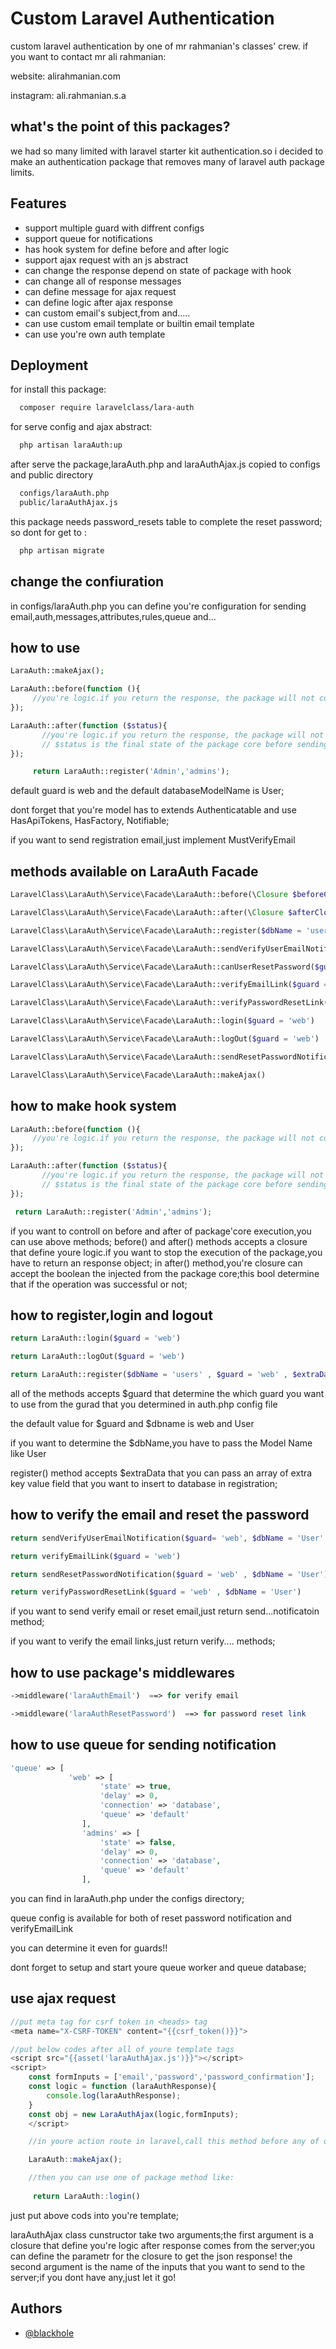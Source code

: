 
# Custom Laravel Authentication

custom laravel authentication by one of mr rahmanian's classes' crew.
if you want  to contact mr ali rahmanian:

website: alirahmanian.com

instagram: ali.rahmanian.s.a



## what's the point of this packages?

we had so many limited with laravel starter kit authentication.so i decided to make an authentication package that removes many of laravel auth package limits.


## Features

- support multiple guard with diffrent configs
- support queue for notifications
- has hook system for define before and after logic
- support ajax request with an js abstract
- can change the response depend on state of package with hook
- can change all of response messages
- can define message for ajax request
- can define logic after ajax response
- can custom email's subject,from and.....
- can use custom email template or builtin email template
- can use you're own auth template



## Deployment

for install this package:

```bash
  composer require laravelclass/lara-auth
```

for serve config and ajax abstract:


```bash
  php artisan laraAuth:up
```

after serve the package,laraAuth.php and laraAuthAjax.js copied to configs and public directory


```bash
  configs/laraAuth.php
  public/laraAuthAjax.js
```

this package needs password_resets table to complete the reset password;
so dont for get to :

```bash
  php artisan migrate
```

## change the confiuration

in configs/laraAuth.php you can define you're configuration for sending email,auth,messages,attributes,rules,queue and...

## how to use

```php
LaraAuth::makeAjax();

LaraAuth::before(function (){
     //you're logic.if you return the response, the package will not continue and server sends you're response! 
});

LaraAuth::after(function ($status){
       //you're logic.if you return the response, the package will not continue and server sends you're response! 
       // $status is the final state of the package core before sending the response;
});

     return LaraAuth::register('Admin','admins');
```
default guard is web and the default databaseModelName is User;

dont forget that you're model has to extends Authenticatable and use HasApiTokens, HasFactory, Notifiable;

if you want to send registration email,just implement MustVerifyEmail

## methods available on LaraAuth Facade
```php
LaravelClass\LaraAuth\Service\Facade\LaraAuth::before(\Closure $beforeClosure)

LaravelClass\LaraAuth\Service\Facade\LaraAuth::after(\Closure $afterClosure)

LaravelClass\LaraAuth\Service\Facade\LaraAuth::register($dbName = 'users' , $guard = 'web' , $extraData = null)

LaravelClass\LaraAuth\Service\Facade\LaraAuth::sendVerifyUserEmailNotification($guard= 'web', $dbName = 'User' , $notifiable = null)

LaravelClass\LaraAuth\Service\Facade\LaraAuth::canUserResetPassword($guard = 'web')

LaravelClass\LaraAuth\Service\Facade\LaraAuth::verifyEmailLink($guard = 'web')

LaravelClass\LaraAuth\Service\Facade\LaraAuth::verifyPasswordResetLink($guard = 'web' , $dbName = 'User')

LaravelClass\LaraAuth\Service\Facade\LaraAuth::login($guard = 'web')

LaravelClass\LaraAuth\Service\Facade\LaraAuth::logOut($guard = 'web')

LaravelClass\LaraAuth\Service\Facade\LaraAuth::sendResetPasswordNotification($guard = 'web' , $dbName = 'User')

LaravelClass\LaraAuth\Service\Facade\LaraAuth::makeAjax()

```

## how to make hook system

```php
LaraAuth::before(function (){
     //you're logic.if you return the response, the package will not continue and server sends you're response! 
});

LaraAuth::after(function ($status){
       //you're logic.if you return the response, the package will not continue and server sends you're response! 
       // $status is the final state of the package core before sending the response;
});

 return LaraAuth::register('Admin','admins');
```
if you want to controll on before and after of package'core execution,you can use above methods;
before() and after() methods accepts a closure that define youre logic.if you want to stop the execution of the package,you have to return an response object;
in after() method,you're closure can accept the boolean the injected from the package core;this bool determine that if the operation was successful or not;

## how to register,login and logout

```php
return LaraAuth::login($guard = 'web')

return LaraAuth::logOut($guard = 'web')

return LaraAuth::register($dbName = 'users' , $guard = 'web' , $extraData = null)

```
all of the methods accepts $guard that determine the which guard you want to use from the gurad that you determined in auth.php config file

the default value for $guard and $dbname is web and User

if you want to determine the $dbName,you have to pass the Model Name like User

register() method accepts $extraData that you can pass an array of extra key value field that you want to insert to database in registration;

## how to verify the email and reset the password

```php
return sendVerifyUserEmailNotification($guard= 'web', $dbName = 'User' , $notifiable = null)

return verifyEmailLink($guard = 'web')

return sendResetPasswordNotification($guard = 'web' , $dbName = 'User')

return verifyPasswordResetLink($guard = 'web' , $dbName = 'User')

```
if you want to send verify email or reset email,just return send...notificatoin method;

if you want to verify the email links,just return verify.... methods;

## how to use package's middlewares

```php
->middleware('laraAuthEmail')  ==> for verify email 

->middleware('laraAuthResetPassword')  ==> for password reset link
```

## how to use queue for sending notification

```php
'queue' => [
             'web' => [
                    'state' => true,
                    'delay' => 0,
                    'connection' => 'database',
                    'queue' => 'default'
                ],
                'admins' => [
                    'state' => false,
                    'delay' => 0,
                    'connection' => 'database',
                    'queue' => 'default'
                ],

```

you can find in laraAuth.php under the configs directory;

queue config is available for both of reset password notification and verifyEmailLink

you can determine it even for guards!!

dont forget to setup and start youre queue worker and queue database;


## use ajax request

```javascript
//put meta tag for csrf token in <heads> tag
<meta name="X-CSRF-TOKEN" content="{{csrf_token()}}">

//put below codes after all of youre template tags
<script src="{{asset('laraAuthAjax.js')}}"></script>
<script>
    const formInputs = ['email','password','password_confirmation'];
    const logic = function (laraAuthResponse){
        console.log(laraAuthResponse);
    }
    const obj = new LaraAuthAjax(logic,formInputs);
    </script>

    //in youre action route in laravel,call this method before any of operation methods:

    LaraAuth::makeAjax();

    //then you can use one of package method like:
     
     return LaraAuth::login()
```
just put above cods into you're template;

laraAuthAjax class cunstructor take two arguments;the first argument is a closure that define you're logic after response comes from the server;you can define the parametr for the closure to get the json response!
the second argument is the name of the inputs that you want to send to the server;if you dont have any,just let it go!


## Authors

- [@blackhole](https://github.com/laravelclass)

